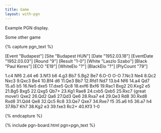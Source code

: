 ```yaml
---
title: Game
layout: with-pgn
---
```


Example PGN display.

Some other game

{% capture pgn_text %}

[Event "Budapest"]
[Site "Budapest HUN"]
[Date "1952.03.18"]
[EventDate "1952.03.03"]
[Round "9"]
[Result "1-0"]
[White "Laszlo Szabo"]
[Black "Paul Keres"]
[ECO "E19"]
[WhiteElo "?"]
[BlackElo "?"]
[PlyCount "79"]

1.c4 Nf6 2.d4 e6 3.Nf3 b6 4.g3 Bb7 5.Bg2 Be7 6.O-O O-O 7.Nc3
Ne4 8.Qc2 Nxc3 9.Qxc3 Be4 10.Bf4 d6 11.Qe3 Bb7 12.Rfd1 Nd7
13.b4 Nf6 14.a4 Qd7 15.a5 b5 16.Ne5 dxe5 17.dxe5 Qc8 18.exf6
Bxf6 19.Rac1 Bxg2 20.Kxg2 e5 21.Bg5 Bxg5 22.Qxg5 Qb7+ 23.Kg1
Rae8 24.cxb5 Qxb5 25.Rxc7 {great move!} Qxe2 26.Qd2 Qa6 27.Qd3 Qe6 28.Rxa7
e4 29.Qe3 Rd8 30.Rxd8 Rxd8 31.Qd4 Qe8 32.Qc5 Rc8 33.Qe7 Qxe7
34.Rxe7 f5 35.a6 h5 36.a7 h4 37.Rb7 Kh7 38.Kg2 e3 39.fxe3 Rc2+
40.Kf3 1-0

{% endcapture %}



{% include pgn-board.html pgn=pgn_text %}
